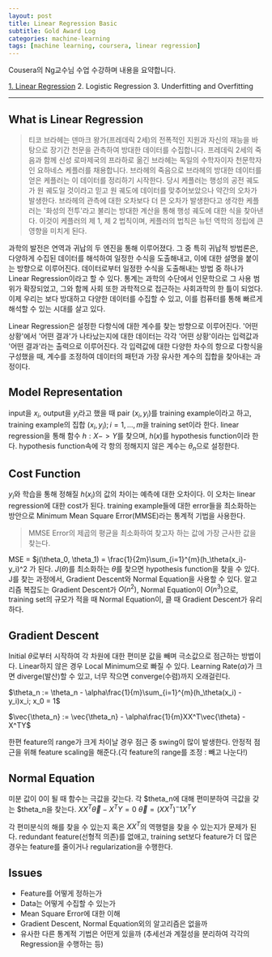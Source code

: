 ```yaml
---
layout: post
title: Linear Regression Basic
subtitle: Gold Award Log
categories: machine-learning
tags: [machine learning, coursera, linear regression]
---
```


Cousera의 Ng교수님 수업 수강하며 내용을 요약합니다.

[1. Linear Regression](https://www.boboblog.io/machine-learning/2021/11/20/Linear-Regression.html)
2. Logistic Regression
3. Underfitting and Overfitting

----------------------------------------------------------------

## What is Linear Regression
>티코 브라헤는 덴마크 왕가(프레데릭 2세)의 전폭적인 지원과 자신의 재능을 바탕으로 장기간 천문을 관측하여 방대한 데이터를 수집합니다.
>프레데릭 2세의 죽음과 함께 신성 로마제국의 프라하로 옮긴 브라헤는 독일의 수학자이자 천문학자인 요하네스 케플러를 채용합니다.
>브라헤의 죽음으로 브라헤의 방대한 데이터를 얻은 케플러는 이 데이터를 정리하기 시작한다.
>당시 케플러는 행성의 공전 궤도가 원 궤도일 것이라고 믿고 원 궤도에 데이터를 맞추어보았으나 약간의 오차가 발생한다.
>브라헤의 관측에 대한 오차보다 더 믄 오차가 발생한다고 생각한 케플러는 '화성의 전투'라고 불리는 방대한 계산을 통해 행성 궤도에 대한 식을 찾아낸다.
>이것이 케플러의 제 1, 제 2 법칙이며, 케플러의 법칙은 뉴턴 역학의 정립에 큰 영향을 미치게 된다.

과학의 발전은 연역과 귀납의 두 엔진을 통해 이루어졌다.
그 중 특히 귀납적 방법론은, 다양하게 수집된 데이터를 해석하여 일정한 수식을 도출해내고, 이에 대한 설명을 붙이는 방향으로 이루어진다.
데이터로부터 일정한 수식을 도출해내는 방법 중 하나가 Linear Regression이라고 할 수 있다.
통계는 과학의 수단에서 인문학으로 그 사용 범위가 확장되었고, 그와 함께 사회 또한 과학적으로 접근하는 사회과학의 한 틀이 되었다.
이제 우리는 보다 방대하고 다양한 데이터를 수집할 수 있고, 이를 컴퓨터를 통해 빠르게 해석할 수 있는 시대를 살고 있다.

Linear Regression은 설정한 다항식에 대한 계수를 찾는 방향으로 이루어진다.
'어떤 상황'에서 '어떤 결과'가 나타났는지에 대한 데이터는 각각 '어떤 상황'이라는 입력값과 '어떤 결과'라는 출력으로 이루어진다.
각 입력값에 대한 다양한 차수의 항으로 다항식을 구성했을 때, 계수를 조정하여 데이터의 패턴과 가장 유사한 계수의 집합을 찾아내는 과정이다.

## Model Representation
input을 $x_i$, output을 $y_i$라고 했을 때 pair $(x_i, y_i)$를 training example이라고 하고,
training example의 집합 $(x_i, y_i);i=1,...,m$을 training set이라 한다.
linear regression을 통해 함수 $h : X -> Y$를 찾으며, $h(x)$를 hypothesis function이라 한다.
hypothesis function속에 각 항의 정해지지 않은 계수는 $\theta_n$으로 설정한다.

## Cost Function
$y_i$와 학습을 통해 정해질 $h(x_i)$의 값의 차이는 예측에 대한 오차이다.
이 오차는 linear regression에 대한 cost가 된다.
training example들에 대한 error들을 최소화하는 방안으로  Minimum Mean Square Error(MMSE)라는 통계적 기법을 사용한다.
>MMSE
>Error의 제곱의 평균을 최소화하여 찾고자 하는 값에 가장 근사한 값을 찾는다.

MSE = $j(\theta_0, \theta_1) = \frac{1}{2m}\sum_{i=1}^{m}(h_\theta(x_i)-y_i)^2 가 된다.
$J(\theta)$를 최소화하는 $\theta$를 찾으면 hypothesis function을 찾을 수 있다.
J를 찾는 과정에서, Gradient Descent와 Normal Equation을 사용할 수 있다.
알고리즘 복잡도는 Gradient Descent가 $O(n^2)$, Normal Equation이 $O(n^3)$으로,
training set의 규모가 적을 때 Normal Equation이, 클 때 Gradient Descent가 유리하다.

## Gradient Descent
Initial $\theta$로부터 시작하여 각 차원에 대한 편미분 값을 빼며 극소값으로 점근하는 방법이다.
Linear하지 않은 경우 Local Minimum으로 빠질 수 있다.
Learning Rate($\alpha$)가 크면 diverge(발산)할 수 있고, 너무 작으면 converge(수렴)까지 오래걸린다.

$\theta_n := \theta_n - \alpha\frac{1}{m}\sum_{i=1}^{m}(h_\theta(x_i) - y_i)x_i; x_0 = 1$

$\vec{\theta_n} := \vec{\theta_n} - \alpha\frac{1}{m}XX^T\vec{\theta} - X^TY$

한편 feature의 range가 크게 차이날 경우 점근 중 swing이 많이 발생한다.
안정적 점근을 위해 feature scaling을 해준다.(각 feature의 range를 조정 : 빼고 나눈다!)

## Normal Equation
미분 값이 0이 될 때 함수는 극값을 갖는다.
각 $theta_n에 대해 편미분하여 극값을 갖는 $theta_n을 찾는다.
$XX^T\vec{\theta} - X^TY = 0$
$\vec{\theta} = (XX^T)^-1X^TY$


각 편미분식의 해를 찾을 수 있는지 혹은 $XX^T$의 역행렬을 찾을 수 있는지가 문제가 된다.
redundant feature(선형적 의존)를 없애고,
training set보다 feature가 더 많은 경우는 feature를 줄이거나 regularization을 수행한다.

## Issues
* Feature를 어떻게 정하는가
* Data는 어떻게 수집할 수 있는가
* Mean Square Error에 대한 이해
* Gradient Descent, Normal Equation외의 알고리즘은 없을까
* 유사한 다른 통계적 기법은 어떤게 있을까
(추세선과 계절성을 분리하여 각각의 Regression을 수행하는 등)
